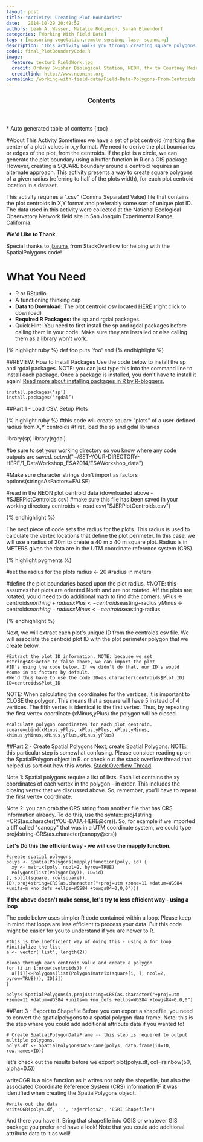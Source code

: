 ```yaml
---
layout: post
title: "Activity: Creating Plot Boundaries"
date:   2014-10-29 20:49:52
authors: Leah A. Wasser, Natalie Robinson, Sarah Elmendorf
categories: [Working With Field Data]
tags : [measuring vegetation,remote sensing, laser scanning]
description: "This activity walks you through creating square polygons from a plot centroid (x,y format) in R."
code1: final_PlotBoundaryCode.R
image:
  feature: textur2_FieldWork.jpg
  credit: Ordway Swisher Biological Station, NEON, thx to Courtney Meier
  creditlink: http://www.neoninc.org
permalink: /working-with-field-data/Field-Data-Polygons-From-Centroids
---
```

<section id="table-of-contents" class="toc">
  <header>
    <h3 >Contents</h3>
  </header>
<div id="drawer" markdown="1">
*  Auto generated table of contents
{:toc}
</div>
</section><!-- /#table-of-contents -->

#About This Activity
Sometimes we have a set of plot centroid (marking the center of a plot) values in x,y format. We need to derive the plot boundaries or edges of the plot, from the centroids. If the plot is a circle, we can generate the plot boundary using a buffer function in R or a GIS package. However, creating a SQUARE boundary around a centroid requires an alternate approach. This activity presents a way to create square polygons of a given radius (referring to half of the plots width), for each plot centroid location in a dataset.

This activity requires a ".csv" (Comma Separated Value) file that contains the plot centroids in X,Y format and preferably some sort of unique plot ID. The data used in this activity were collected at the National Ecological Observatory Network field site in San Joaquin Experimental Range, California. 

**We'd Like to Thank**

Special thanks to <a href="http://stackoverflow.com/users/489704/jbaums" target="_blank"> jbaums</a> from StackOverflow for helping with the SpatialPolygons code!

# What You Need
- R or RStudio
- A functioning thinking cap
- **Data to Download:** The plot centroid csv located [HERE](http://lwasser.github.io/data/SJERPlotCentroids.csv "Centroid data for SJER") (right click to download)
- **Required R Packages:** the sp and rgdal packages.
- Quick Hint: You need to first install the sp and rgdal packages before calling them in your code. Make sure they are installed or else calling them as a library won't work.
	
{% highlight ruby %}
def foo
  puts 'foo'
end
{% endhighlight %}

##REVIEW: How to Install Packages
Use the code below to install the sp and rgdal packages. NOTE: you can just type this into the command line to install each package. Once a package is installed, you don't have to install it again! <a href="http://www.r-bloggers.com/installing-r-packages/" target="_blank">Read more about installing packages in R by R-bloggers.</a>

    install.packages(‘sp’)
    install.packages(‘rgdal’)

##Part 1 - Load CSV, Setup Plots 

{% highlight ruby %}
#this code will create square "plots" of a user-defined radius from X,Y  centroids
#first, load the sp and gdal libraries

library(sp)
library(rgdal)

#be sure to set your working directory so you know where any code outputs are saved.
setwd("~/SET-YOUR-DIRECTORY-HERE/1_DataWorkshop_ESA2014/ESAWorkshop_data")

#Make sure character strings don't import as factors
options(stringsAsFactors=FALSE)

#read in the NEON plot centroid data (downloaded above - 
#SJERPlotCentroids.csv)
#make sure this file has been saved in your working directory
centroids <- read.csv("SJERPlotCentroids.csv")
	
{% endhighlight %}

The next piece of code sets the radius for the plots. This radius is used to calculate the vertex locations that define the plot perimeter. In this case, we will use a radius of 20m to create a 40 m x 40 m square plot. Radius is in METERS given the data are in the UTM coordinate reference system (CRS).

{% highlight pygments %}

#set the radius for the plots
radius <- 20 #radius in meters

#define the plot boundaries based upon the plot radius. 
#NOTE: this assumes that plots are oriented North and are not rotated. 
#If the plots are rotated, you'd need to do additional math to find 
#the corners.
yPlus <- centroids$northing+radius
xPlus <- centroids$easting+radius
yMinus <- centroids$northing-radius
xMinus <- centroids$easting-radius
	
{% endhighlight %}

Next, we will extract each plot's unique ID from the centroids csv file. We will associate the centroid plot ID with the plot perimeter polygon that we create below.

	#Extract the plot ID information. NOTE: because we set
	#stringsAsFactor to false above, we can import the plot 
	#ID's using the code below. If we didn't do that, our ID's would 
	#come in as factors by default. 
	#We'd thus have to use the code ID=as.character(centroids$Plot_ID) 
	ID=centroids$Plot_ID
	
NOTE: When calculating the coordinates for the vertices, it is important to CLOSE the polygon. This means that a square will have 5 instead of 4 vertices. The fifth vertex is identical to the first vertex. Thus, by repeating the first vertex coordinate (xMinus,yPlus) the polygon will be closed.

	#calculate polygon coordinates for each plot centroid. 
	square=cbind(xMinus,yPlus, xPlus,yPlus, xPlus,yMinus, xMinus,yMinus,xMinus,yPlus,xMinus,yPlus)


##Part 2 - Create Spatial Polygons
Next, create Spatial Polygons. NOTE: this particular step is somewhat confusing. Please consider reading up on the SpatialPolygon object
in R. or check out the stack overflow thread that helped us sort out how this works. <a href="http://stackoverflow.com/questions/26620373/spatialpolygons-creating-a-set-of-polygons-in-r-from-coordinates" target="_blank">Stack Overflow Thread</a>

Note 1: Spatial polygons require a list of lists. Each list contains the xy coordinates of each vertex in the polygon - in order. This includes the closing vertex that we discussed above. So, remember, you'll have to repeat the first vertex coordinate.

Note 2: you can grab the CRS string from another file that has CRS information already. To do this, use the syntax: proj4string =CRS(as.character(YOU-DATA-HERE@crs)). So, for example if we imported a tiff called "canopy" that was in a UTM coordinate system, we could type proj4string-CRS(as.character(canopy@crs))

**Let's Do this the efficient way - we will use the mapply function.**

	#create spatial polygons
	polys <- SpatialPolygons(mapply(function(poly, id) {
	  xy <- matrix(poly, ncol=2, byrow=TRUE)
	  Polygons(list(Polygon(xy)), ID=id)
	}, split(square, row(square)), ID),proj4string=CRS(as.character("+proj=utm +zone=11 +datum=WGS84 +units=m +no_defs +ellps=WGS84 +towgs84=0,0,0")))

**If the above doesn't make sense, let's try to less efficient way - using a loop**

The code below uses simpler R code contained within a loop. Please keep in mind that loops are less efficient to process your data. But this code might be easier for you to understand if you are newer to R.  
	
	#this is the inefficient way of doing this - using a for loop
	#initialize the list
	a <- vector('list', length(2))

    #loop through each centroid value and create a polygon
	for (i in 1:nrow(centroids)) {	   
	  a[[i]]<-Polygons(list(Polygon(matrix(square[i, ], ncol=2, byrow=TRUE))), ID[i]) 
	}
	
	polys<-SpatialPolygons(a,proj4string=CRS(as.character("+proj=utm +zone=11 +datum=WGS84 +units=m +no_defs +ellps=WGS84 +towgs84=0,0,0")


##Part 3 - Export to Shapefile
Before you can export a shapefile, you need to convert the spatialpolygons to a spatial polygon data frame. Note: this is the step where you could add additional attribute data if you wanted to!

	# Create SpatialPolygonDataFrame -- this step is required to output multiple polygons.
	polys.df <- SpatialPolygonsDataFrame(polys, data.frame(id=ID, row.names=ID))
	
let's check out the results before we export
	plot(polys.df, col=rainbow(50, alpha=0.5))

writeOGR is a nice function as it writes not only the shapefile, but also the associated Coordinate Reference System (CRS) information IF it was identified when creating the SpatialPolygons object. 

	#write out the data
	writeOGR(polys.df, '.', 'sjerPlots2', 'ESRI Shapefile')

And there you have it. Bring that shapefile into QGIS or whatever GIS package you prefer and have a look! Note that you could add additional attribute data to it as well!
